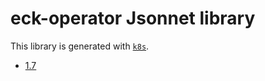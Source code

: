 # eck-operator Jsonnet library

This library is generated with [`k8s`](https://github.com/jsonnet-libs/k8s).

- [1.7](1.7/README.md)
